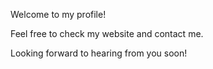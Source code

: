 Welcome to my profile!

Feel free to check my website and contact me.

Looking forward to hearing from you soon!
